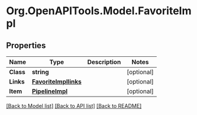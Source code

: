 # Org.OpenAPITools.Model.FavoriteImpl

## Properties

Name | Type | Description | Notes
------------ | ------------- | ------------- | -------------
**Class** | **string** |  | [optional] 
**Links** | [**FavoriteImpllinks**](FavoriteImpllinks.md) |  | [optional] 
**Item** | [**PipelineImpl**](PipelineImpl.md) |  | [optional] 

[[Back to Model list]](../README.md#documentation-for-models) [[Back to API list]](../README.md#documentation-for-api-endpoints) [[Back to README]](../README.md)

